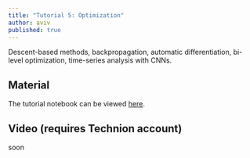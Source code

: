 ```yaml
---
title: "Tutorial 5: Optimization"
author: aviv
published: true
---
```


Descent-based methods, backpropagation, automatic differentiation, bi-level
optimization, time-series analysis with CNNs.

## Material

The tutorial notebook can be viewed
[here](https://nbviewer.org/github/vistalab-technion/cs236781-tutorials/blob/master/t05%20-%20optimization/tutorial5-Optimization.ipynb).

## Video (requires Technion account)

soon